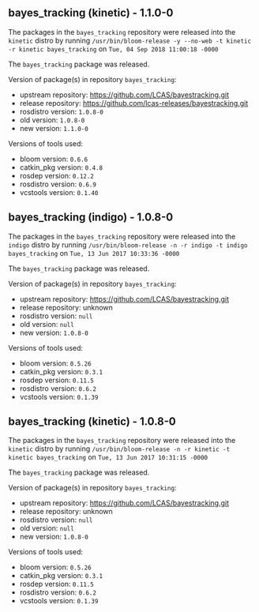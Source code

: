 ## bayes_tracking (kinetic) - 1.1.0-0

The packages in the `bayes_tracking` repository were released into the `kinetic` distro by running `/usr/bin/bloom-release -y --no-web -t kinetic -r kinetic bayes_tracking` on `Tue, 04 Sep 2018 11:00:18 -0000`

The `bayes_tracking` package was released.

Version of package(s) in repository `bayes_tracking`:

- upstream repository: https://github.com/LCAS/bayestracking.git
- release repository: https://github.com/lcas-releases/bayestracking.git
- rosdistro version: `1.0.8-0`
- old version: `1.0.8-0`
- new version: `1.1.0-0`

Versions of tools used:

- bloom version: `0.6.6`
- catkin_pkg version: `0.4.8`
- rosdep version: `0.12.2`
- rosdistro version: `0.6.9`
- vcstools version: `0.1.40`


## bayes_tracking (indigo) - 1.0.8-0

The packages in the `bayes_tracking` repository were released into the `indigo` distro by running `/usr/bin/bloom-release -n -r indigo -t indigo bayes_tracking` on `Tue, 13 Jun 2017 10:33:36 -0000`

The `bayes_tracking` package was released.

Version of package(s) in repository `bayes_tracking`:

- upstream repository: https://github.com/LCAS/bayestracking.git
- release repository: unknown
- rosdistro version: `null`
- old version: `null`
- new version: `1.0.8-0`

Versions of tools used:

- bloom version: `0.5.26`
- catkin_pkg version: `0.3.1`
- rosdep version: `0.11.5`
- rosdistro version: `0.6.2`
- vcstools version: `0.1.39`


## bayes_tracking (kinetic) - 1.0.8-0

The packages in the `bayes_tracking` repository were released into the `kinetic` distro by running `/usr/bin/bloom-release -n -r kinetic -t kinetic bayes_tracking` on `Tue, 13 Jun 2017 10:31:15 -0000`

The `bayes_tracking` package was released.

Version of package(s) in repository `bayes_tracking`:

- upstream repository: https://github.com/LCAS/bayestracking.git
- release repository: unknown
- rosdistro version: `null`
- old version: `null`
- new version: `1.0.8-0`

Versions of tools used:

- bloom version: `0.5.26`
- catkin_pkg version: `0.3.1`
- rosdep version: `0.11.5`
- rosdistro version: `0.6.2`
- vcstools version: `0.1.39`


